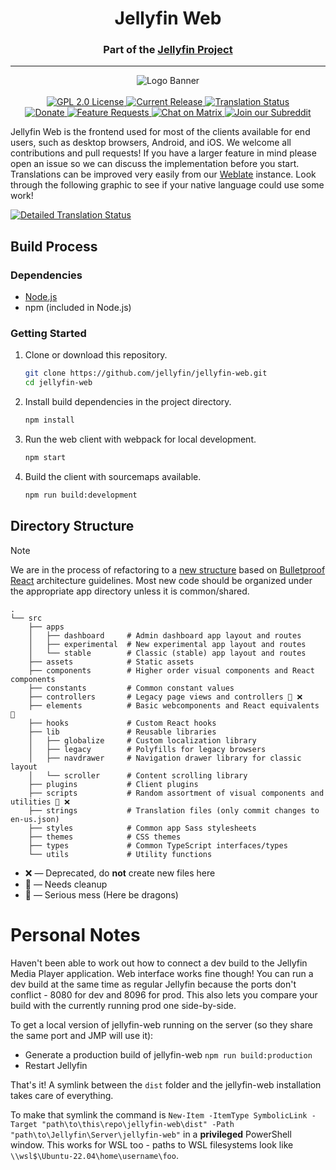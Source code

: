 <h1 align="center">Jellyfin Web</h1>
<h3 align="center">Part of the <a href="https://jellyfin.org">Jellyfin Project</a></h3>

---

<p align="center">
<img alt="Logo Banner" src="https://raw.githubusercontent.com/jellyfin/jellyfin-ux/master/branding/SVG/banner-logo-solid.svg?sanitize=true"/>
<br/>
<br/>
<a href="https://github.com/jellyfin/jellyfin-web">
<img alt="GPL 2.0 License" src="https://img.shields.io/github/license/jellyfin/jellyfin-web.svg"/>
</a>
<a href="https://github.com/jellyfin/jellyfin-web/releases">
<img alt="Current Release" src="https://img.shields.io/github/release/jellyfin/jellyfin-web.svg"/>
</a>
<a href="https://translate.jellyfin.org/projects/jellyfin/jellyfin-web/?utm_source=widget">
<img src="https://translate.jellyfin.org/widgets/jellyfin/-/jellyfin-web/svg-badge.svg" alt="Translation Status"/>
</a>
<br/>
<a href="https://opencollective.com/jellyfin">
<img alt="Donate" src="https://img.shields.io/opencollective/all/jellyfin.svg?label=backers"/>
</a>
<a href="https://features.jellyfin.org">
<img alt="Feature Requests" src="https://img.shields.io/badge/fider-vote%20on%20features-success.svg"/>
</a>
<a href="https://matrix.to/#/+jellyfin:matrix.org">
<img alt="Chat on Matrix" src="https://img.shields.io/matrix/jellyfin:matrix.org.svg?logo=matrix"/>
</a>
<a href="https://www.reddit.com/r/jellyfin">
<img alt="Join our Subreddit" src="https://img.shields.io/badge/reddit-r%2Fjellyfin-%23FF5700.svg"/>
</a>
</p>

Jellyfin Web is the frontend used for most of the clients available for end users, such as desktop browsers, Android, and iOS. We welcome all contributions and pull requests! If you have a larger feature in mind please open an issue so we can discuss the implementation before you start. Translations can be improved very easily from our <a href="https://translate.jellyfin.org/projects/jellyfin/jellyfin-web">Weblate</a> instance. Look through the following graphic to see if your native language could use some work!

<a href="https://translate.jellyfin.org/engage/jellyfin/?utm_source=widget">
<img src="https://translate.jellyfin.org/widgets/jellyfin/-/jellyfin-web/multi-auto.svg" alt="Detailed Translation Status"/>
</a>

## Build Process

### Dependencies

- [Node.js](https://nodejs.org/en/download)
- npm (included in Node.js)

### Getting Started

1. Clone or download this repository.

   ```sh
   git clone https://github.com/jellyfin/jellyfin-web.git
   cd jellyfin-web
   ```

2. Install build dependencies in the project directory.

   ```sh
   npm install
   ```

3. Run the web client with webpack for local development.

   ```sh
   npm start
   ```

4. Build the client with sourcemaps available.

   ```sh
   npm run build:development
   ```

## Directory Structure

> [!NOTE]
> We are in the process of refactoring to a [new structure](https://forum.jellyfin.org/t-proposed-update-to-the-structure-of-jellyfin-web) based on [Bulletproof React](https://github.com/alan2207/bulletproof-react/blob/master/docs/project-structure.md) architecture guidelines.
> Most new code should be organized under the appropriate app directory unless it is common/shared.

```
.
└── src
    ├── apps
    │   ├── dashboard     # Admin dashboard app layout and routes
    │   ├── experimental  # New experimental app layout and routes
    │   └── stable        # Classic (stable) app layout and routes
    ├── assets            # Static assets
    ├── components        # Higher order visual components and React components
    ├── constants         # Common constant values
    ├── controllers       # Legacy page views and controllers 🧹 ❌
    ├── elements          # Basic webcomponents and React equivalents 🧹
    ├── hooks             # Custom React hooks
    ├── lib               # Reusable libraries
    │   ├── globalize     # Custom localization library
    │   ├── legacy        # Polyfills for legacy browsers
    │   ├── navdrawer     # Navigation drawer library for classic layout
    │   └── scroller      # Content scrolling library
    ├── plugins           # Client plugins
    ├── scripts           # Random assortment of visual components and utilities 🐉 ❌
    ├── strings           # Translation files (only commit changes to en-us.json)
    ├── styles            # Common app Sass stylesheets
    ├── themes            # CSS themes
    ├── types             # Common TypeScript interfaces/types
    └── utils             # Utility functions
```

- ❌ &mdash; Deprecated, do **not** create new files here
- 🧹 &mdash; Needs cleanup
- 🐉 &mdash; Serious mess (Here be dragons)


# Personal Notes
Haven't been able to work out how to connect a dev build to the Jellyfin Media Player application. Web interface works fine though!
You can run a dev build at the same time as regular Jellyfin because the ports don't conflict - 8080 for dev and 8096 for prod. This also lets you compare your build with the currently running prod one side-by-side.

To get a local version of jellyfin-web running on the server (so they share the same port and JMP will use it):
* Generate a production build of jellyfin-web `npm run build:production`
* Restart Jellyfin

That's it! A symlink between the `dist` folder and the jellyfin-web installation takes care of everything.

To make that symlink the command is `New-Item -ItemType SymbolicLink -Target "path\to\this\repo\jellyfin-web\dist" -Path "path\to\Jellyfin\Server\jellyfin-web"` in a **privileged** PowerShell window.
This works for WSL too - paths to WSL filesystems look like `\\wsl$\Ubuntu-22.04\home\username\foo`.